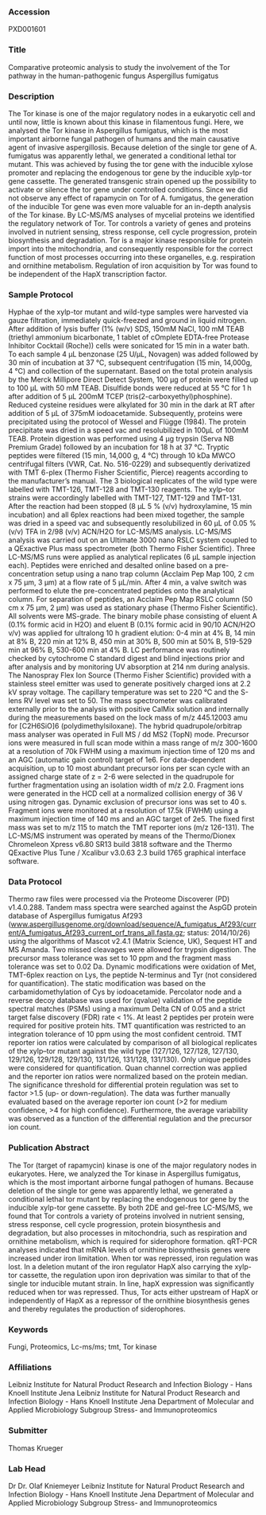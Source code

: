 ### Accession
PXD001601

### Title
Comparative proteomic analysis to study the involvement of the Tor pathway in the human-pathogenic fungus Aspergillus fumigatus

### Description
The Tor kinase is one of the major regulatory nodes in a eukaryotic cell and until now, little is known about this kinase in filamentous fungi. Here, we analysed the Tor kinase in Aspergillus fumigatus, which is the most important airborne fungal pathogen of humans and the main causative agent of invasive aspergillosis. Because deletion of the single tor gene of A. fumigatus was apparently lethal, we generated a conditional lethal tor mutant. This was achieved by fusing the tor gene with the inducible xylose promoter and replacing the endogenous tor gene by the inducible xylp-tor gene cassette. The generated transgenic strain opened up the possibility to activate or silence the tor gene under controlled conditions. Since we did not observe any effect of rapamycin on Tor of A. fumigatus, the generation of the inducible Tor gene was even more valuable for an in-depth analysis of the Tor kinase. By LC-MS/MS analyses of mycelial proteins we identified the regulatory network of Tor. Tor controls a variety of genes and proteins involved in nutrient sensing, stress response, cell cycle progression, protein biosynthesis and degradation. Tor is a major kinase responsible for protein import into the mitochondria, and consequently responsible for the correct function of most processes occurring into these organelles, e.g. respiration and ornithine metabolism. Regulation of iron acquisition by Tor was found to be independent of the HapX transcription factor.

### Sample Protocol
Hyphae of the xylp-tor mutant and wild-type samples were harvested via gauze filtration, immediately quick-freezed and ground in liquid nitrogen. After addition of lysis buffer (1% (w/v) SDS, 150mM NaCl, 100 mM TEAB (triethyl ammonium bicarbonate, 1 tablet of cOmplete EDTA-free Protease Inhibitor Cocktail (Roche)) cells were sonicated for 15 min in a water bath. To each sample 4 µL benzonase (25 U/µL, Novagen) was added followed by 30 min of incubation at 37 °C, subsequent centrifugation (15 min, 14,000g, 4 °C) and collection of the supernatant. Based on the total protein analysis by the Merck Millipore Direct Detect System, 100 µg of protein were filled up to 100 µL with 50 mM TEAB. Disulfide bonds were reduced at 55 °C for 1 h after addition of 5 µL 200mM TCEP (tris(2-carboxyethyl)phosphine). Reduced cysteine residues were alkylated for 30 min in the dark at RT after addition of 5 µL of 375mM iodoacetamide. Subsequently, proteins were precipitated using the protocol of Wessel and Flügge (1984). The protein precipitate was dried in a speed vac and resolubilized in 100µL of 100mM TEAB. Protein digestion was performed using 4 µg trypsin (Serva NB Premium Grade) followed by an incubation for 18 h at 37 °C. Tryptic peptides were filtered (15 min, 14,000 g, 4 °C) through 10 kDa MWCO centrifugal filters (VWR, Cat. No. 516-0229) and subsequently derivatized with TMT 6-plex (Thermo Fisher Scientific, Pierce) reagents according to the manufacturer’s manual. The 3 biological replicates of the wild type were labelled with TMT-126, TMT-128 and TMT-130 reagents. The xylp–tor strains were accordingly labelled with TMT-127, TMT-129 and TMT-131. After the reaction had been stopped (8 µL 5 % (v/v) hydroxylamine, 15 min incubation) and all 6plex reactions had been mixed together, the sample was dried in a speed vac and subsequently resolubilized in 60 µL of 0.05 % (v/v) TFA in 2/98 (v/v) ACN/H2O for LC-MS/MS analysis. LC-MS/MS analysis was carried out on an Ultimate 3000 nano RSLC system coupled to a QExactive Plus mass spectrometer (both Thermo Fisher Scientific). Three LC-MS/MS runs were applied as analytical replicates (6 µL sample injection each). Peptides were enriched and desalted online based on a pre-concentration setup using a nano trap column (Acclaim Pep Map 100, 2 cm x 75 µm, 3 µm) at a flow rate of 5 µL/min. After 4 min, a valve switch was performed to elute the pre-concentrated peptides onto the analytical column. For separation of peptides, an Acclaim Pep Map RSLC column (50 cm x 75 µm, 2 µm) was used as stationary phase (Thermo Fisher Scientific). All solvents were MS-grade. The binary mobile phase consisting of eluent A (0.1% formic acid in H2O) and eluent B (0.1% formic acid in 90/10 ACN/H2O v/v) was applied for ultralong 10 h gradient elution: 0-4 min at 4% B, 14 min at 8% B, 220 min at 12% B, 450 min at 30% B, 500 min at 50% B, 519-529 min at 96% B, 530-600 min at 4% B. LC performance was routinely checked by cytochrome C standard digest and blind injections prior and after analysis and by monitoring UV absorption at 214 nm during analysis. The Nanospray Flex Ion Source (Thermo Fisher Scientific) provided with a stainless steel emitter was used to generate positively charged ions at 2.2 kV spray voltage. The capillary temperature was set to 220 °C and the S-lens RV level was set to 50. The mass spectrometer was calibrated externally prior to the analysis with positive CalMix solution and internally during the measurements based on the lock mass of m/z 445.12003 amu for [C2H6SiO]6 (polydimethylsiloxane). The hybrid quadrupole/orbitrap mass analyser was operated in Full MS / dd MS2 (TopN) mode. Precursor ions were measured in full scan mode within a mass range of m/z 300-1600 at a resolution of 70k FWHM using a maximum injection time of 120 ms and an AGC (automatic gain control) target of 1e6. For data-dependent acquisition, up to 10 most abundant precursor ions per scan cycle with an assigned charge state of z = 2-6 were selected in the quadrupole for further fragmentation using an isolation width of m/z 2.0. Fragment ions were generated in the HCD cell at a normalized collision energy of 36 V using nitrogen gas. Dynamic exclusion of precursor ions was set to 40 s. Fragment ions were monitored at a resolution of 17.5k (FWHM) using a maximum injection time of 140 ms and an AGC target of 2e5. The fixed first mass was set to m/z 115 to match the TMT reporter ions (m/z 126-131). The LC-MS/MS instrument was operated by means of the Thermo/Dionex Chromeleon Xpress v6.80 SR13 build 3818 software and the Thermo QExactive Plus Tune / Xcalibur v3.0.63 2.3 build 1765 graphical interface software.

### Data Protocol
Thermo raw files were processed via the Proteome Discoverer (PD) v1.4.0.288. Tandem mass spectra were searched against the AspGD protein database of Aspergillus fumigatus Af293 (www.aspergillusgenome.org/download/sequence/A_fumigatus_Af293/current/A_fumigatus_Af293_current_orf_trans_all.fasta.gz; status: 2014/10/26) using the algorithms of Mascot v2.4.1 (Matrix Science, UK), Sequest HT and MS Amanda. Two missed cleavages were allowed for trypsin digestion. The precursor mass tolerance was set to 10 ppm and the fragment mass tolerance was set to 0.02 Da. Dynamic modifications were oxidation of Met, TMT-6plex reaction on Lys, the peptide N-terminus and Tyr (not considered for quantification). The static modification was based on the carbamidomethylation of Cys by iodoacetamide. Percolator node and a reverse decoy database was used for (qvalue) validation of the peptide spectral matches (PSMs) using a maximum Delta CN of 0.05 and a strict target false discovery (FDR) rate < 1%. At least 2 peptides per protein were required for positive protein hits. TMT quantification was restricted to an integration tolerance of 10 ppm using the most confident centroid. TMT reporter ion ratios were calculated by comparison of all biological replicates of the xylp–tor mutant against the wild type (127/126, 127/128, 127/130, 129/126, 129/128, 129/130, 131/126, 131/128, 131/130). Only unique peptides were considered for quantification. Quan channel correction was applied and the reporter ion ratios were normalized based on the protein median. The significance threshold for differential protein regulation was set to factor >1.5 (up- or down-regulation). The data was further manually evaluated based on the average reporter ion count (>2 for medium confidence, >4 for high confidence). Furthermore, the average variability was observed as a function of the differential regulation and the precursor ion count.

### Publication Abstract
The Tor (target of rapamycin) kinase is one of the major regulatory nodes in eukaryotes. Here, we analyzed the Tor kinase in Aspergillus fumigatus, which is the most important airborne fungal pathogen of humans. Because deletion of the single tor gene was apparently lethal, we generated a conditional lethal tor mutant by replacing the endogenous tor gene by the inducible xylp-tor gene cassette. By both 2DE and gel-free LC-MS/MS, we found that Tor controls a variety of proteins involved in nutrient sensing, stress response, cell cycle progression, protein biosynthesis and degradation, but also processes in mitochondria, such as respiration and ornithine metabolism, which is required for siderophore formation. qRT-PCR analyses indicated that mRNA levels of ornithine biosynthesis genes were increased under iron limitation. When tor was repressed, iron regulation was lost. In a deletion mutant of the iron regulator HapX also carrying the xylp-tor cassette, the regulation upon iron deprivation was similar to that of the single tor inducible mutant strain. In line, hapX expression was significantly reduced when tor was repressed. Thus, Tor acts either upstream of HapX or independently of HapX as a repressor of the ornithine biosynthesis genes and thereby regulates the production of siderophores.

### Keywords
Fungi, Proteomics, Lc-ms/ms; tmt, Tor kinase

### Affiliations
Leibniz Institute for Natural Product Research and Infection Biology - Hans Knoell Institute Jena
Leibniz Institute for Natural Product Research and Infection Biology - Hans Knoell Institute Jena Department of Molecular and Applied Microbiology Subgroup Stress- and Immunoproteomics

### Submitter
Thomas Krueger

### Lab Head
Dr Dr. Olaf Kniemeyer
Leibniz Institute for Natural Product Research and Infection Biology - Hans Knoell Institute Jena Department of Molecular and Applied Microbiology Subgroup Stress- and Immunoproteomics


